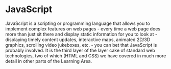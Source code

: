 # JavaScript

JavaScript is a scripting or programming language that allows you to implement complex features on web pages - every time a web page does more than just sit there and display static information for you to look at - displaying timely content updates, interactive maps, animated 2D/3D graphics, scrolling video jukeboxes, etc. - you can bet that JavaScript is probably involved. It is the third layer of the layer cake of standard web technologies, two of which (HTML and CSS) we have covered in much more detail in other parts of the Learning Area.